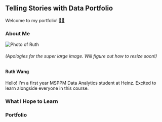 ## Telling Stories with Data Portfolio
Welcome to my portfolio! [🐙😸](/octocatHaiku.md)

### About Me
<!-- <img src="/MVIMG_20191020_181937.png" width="250" height="337"> -->
![Photo of Ruth](/MVIMG_20191020_181937.png)  
###### (Apologies for the super large image. Will figure out how to resize soon!)
#### Ruth Wang  
Hello! I'm a first year MSPPM Data Analytics student at Heinz. Excited to learn alongside everyone in this course.

### What I Hope to Learn

### Portfolio
